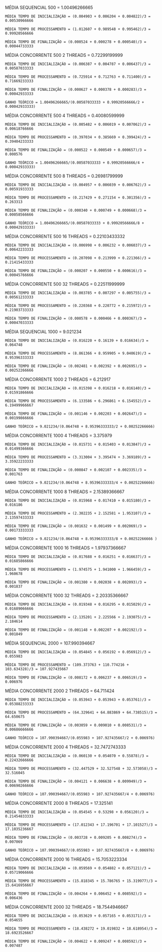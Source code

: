 MÉDIA SEQUENCIAL 500 = 1.00496266665

    MÉDIA TEMPO DE INICIALIZAÇÃO = (0.004903 + 0.006204 + 0.004822)/3 = 0.00530966666
    
    MÉDIA TEMPO DE PROCESSAMENTO = (1.012607 + 0.989548 + 0.995462)/3 = 0.99920566666
    
    MÉDIA TEMPO DE FINALIZAÇÃO = (0.000524 + 0.000278 + 0.000540)/3 = 0.00044733333
    
    
    
   
MÉDIA CONCORRENTE 500 2 THREADS = 0.72299199999

    MÉDIA TEMPO DE INICIALIZAÇÃO = (0.006387 + 0.004787 + 0.006437)/3 = 0.00587033333
    
    MÉDIA TEMPO DE PROCESSAMENTO = (0.725914 + 0.712763 + 0.711400)/3 = 0.71669233333
    
    MÉDIA TEMPO DE FINALIZAÇÃO = (0.000627 + 0.000378 + 0.000283)/3 = 0.00042933333
    
    GANHO TEÓRICO = 1.00496266665/(0.00587033333 + 0.99920566666/2 + 0.00042933333)



MÉDIA CONCORRENTE 500 4 THREADS = 0.40080599999

    MÉDIA TEMPO DE INICIALIZAÇÃO = (0.005482 + 0.006019 + 0.007062)/3 = 0.00618766666
    
    MÉDIA TEMPO DE PROCESSAMENTO = (0.397034 + 0.385669 + 0.399424)/3 = 0.39404233333
    
    MÉDIA TEMPO DE FINALIZAÇÃO = (0.000522 + 0.000549 + 0.000657)/3 = 0.000576
    
    GANHO TEÓRICO = 1.00496266665/(0.00587033333 + 0.99920566666/4 + 0.00042933333)



 MÉDIA CONCORRENTE 500 8 THREADS = 0.26981799999
 
    MÉDIA TEMPO DE INICIALIZAÇÃO = (0.004957 + 0.006039 + 0.006762)/3 = 0.00591933333
    
    MÉDIA TEMPO DE PROCESSAMENTO = (0.217429 + 0.271154 + 0.301356)/3 = 0.263313
    
    MÉDIA TEMPO DE FINALIZAÇÃO = (0.000340 + 0.000749 + 0.000668)/3 = 0.00058566666
    
    GANHO TEÓRICO = 1.00496266665/(0.00587033333 + 0.99920566666/8 + 0.00042933333)



MÉDIA CONCORRENTE 500 16 THREADS = 0.22103433332

    MÉDIA TEMPO DE INICIALIZAÇÃO = (0.006998 + 0.006232 + 0.006037)/3 = 0.00642233333
    
    MÉDIA TEMPO DE PROCESSAMENTO = (0.207098 + 0.213999 + 0.221366)/3 = 0.21415433333
    
    MÉDIA TEMPO DE FINALIZAÇÃO = (0.000207 + 0.000550 + 0.000616)/3 = 0.00045766666



MÉDIA CONCORRENTE 500 32 THREADS = 0.22511999999

    MÉDIA TEMPO DE INICIALIZAÇÃO = (0.003785 + 0.007297 + 0.005755)/3 = 0.00561233333
    
    MÉDIA TEMPO DE PROCESSAMENTO = (0.220368 + 0.220772 + 0.215972)/3 = 0.21903733333
    
    MÉDIA TEMPO DE FINALIZAÇÃO = (0.000578 + 0.000466 + 0.000367)/3 = 0.00047033333

    
    
MÉDIA SEQUENCIAL 1000 = 9.021234

    MÉDIA TEMPO DE INICIALIZAÇÃO = (0.016220 + 0.16139 + 0.016634)/3 = 0.064748
    
    MÉDIA TEMPO DE PROCESSAMENTO = (8.861366 + 8.959905 + 9.040619)/3 = 8.95396333333
    
    MÉDIA TEMPO DE FINALIZAÇÃO = (0.002481 + 0.002392 + 0.002695)/3 = 0.00252266666



MÉDIA CONCORRENTE 1000 2 THREADS = 6.212917

    MÉDIA TEMPO DE INICIALIZAÇÃO = (0.015398 + 0.016218 + 0.016140)/3 = 0.01591866666
    
    MÉDIA TEMPO DE PROCESSAMENTO = (6.133586 + 6.296861 + 6.154552)/3 = 6.19499966667
    
    MÉDIA TEMPO DE FINALIZAÇÃO = (0.001146 + 0.002203 + 0.002647)/3 = 0.00199866666
    
    GANHO TEÓRICO = 9.021234/(0.064748 + 8.95396333333/2 + 0.00252266666)



MÉDIA CONCORRENTE 1000 4 THREADS = 3.375979

    MÉDIA TEMPO DE INICIALIZAÇÃO = (0.015731 + 0.015403 + 0.013847)/3 = 0.01499366666
    
    MÉDIA TEMPO DE PROCESSAMENTO = (3.313004 + 3.395474 + 3.369189)/3 = 3.35922233333
    
    MÉDIA TEMPO DE FINALIZAÇÃO = (0.000847 + 0.002107 + 0.002335)/3 = 0.001763
    
    GANHO TEÓRICO = 9.021234/(0.064748 + 8.95396333333/4 + 0.00252266666)



MÉDIA CONCORRENTE 1000 8 THREADS = 2.15389366667

    MÉDIA TEMPO DE INICIALIZAÇÃO = (0.015968 + 0.017410 + 0.015180)/3 = 0.016186
    
    MÉDIA TEMPO DE PROCESSAMENTO = (2.302235 + 2.152581 + 1.953107)/3 = 2.13597433333
    
    MÉDIA TEMPO DE FINALIZAÇÃO = (0.001632 + 0.001499 + 0.002069)/3 = 0.00173333333
    
    GANHO TEÓRICO = 9.021234/(0.064748 + 8.95396333333/8 + 0.00252266666 )



MÉDIA CONCORRENTE 1000 16 THREADS = 1.97937366667

    MÉDIA TEMPO DE INICIALIZAÇÃO = (0.017688 + 0.016251 + 0.016637)/3 = 0.01685866666
    
    MÉDIA TEMPO DE PROCESSAMENTO = (1.974575 + 1.941000 + 1.966459)/3 = 1.960678
    
    MÉDIA TEMPO DE FINALIZAÇÃO = (0.001380 + 0.002038 + 0.002093)/3 = 0.001837
    
    
    
MÉDIA CONCORRENTE 1000 32 THREADS = 2.20335366667

    MÉDIA TEMPO DE INICIALIZAÇÃO = (0.019348 + 0.016295 + 0.015029)/3 = 0.01689066666
    
    MÉDIA TEMPO DE PROCESSAMENTO = (2.135201 + 2.225566 + 2.193075)/3 = 2.184614
    
    MÉDIA TEMPO DE FINALIZAÇÃO = (0.001148 + 0.002207 + 0.002192)/3 = 0.001849



MÉDIA SEQUENCIAL 2000 = 107.990394667

    MÉDIA TEMPO DE INICIALIZAÇÃO = (0.054845 + 0.056192 + 0.056912)/3 = 0.055983
    
    MÉDIA TEMPO DE PROCESSAMENTO = (109.373763 + 110.774216 + 103.634328)/3 = 107.927435667
    
    MÉDIA TEMPO DE FINALIZAÇÃO = (0.008172 + 0.006237 + 0.006519)/3 = 0.006976



MÉDIA CONCORRENTE 2000 2 THREADS = 64.711424

    MÉDIA TEMPO DE INICIALIZAÇÃO = (0.053943 + 0.053943 + 0.053761)/3 = 0.05388233333
    
    MÉDIA TEMPO DE PROCESSAMENTO = (64.329641 + 64.883869 + 64.738515)/3 = 64.650675
    
    MÉDIA TEMPO DE FINALIZAÇÃO = (0.003059 + 0.009010 + 0.008531)/3 = 0.00686666666
    
    GANHO TEÓRICO = 107.990394667/(0.055983 + 107.927435667/2 + 0.006976)



MÉDIA CONCORRENTE 2000 4 THREADS = 32.7472743333

    MÉDIA TEMPO DE INICIALIZAÇÃO = (0.060130 + 0.054070 + 0.55878)/3 = 0.22432666666
    
    MÉDIA TEMPO DE PROCESSAMENTO = (32.447529 + 32.527548 + 32.573058)/3 = 32.516045
    
    MÉDIA TEMPO DE FINALIZAÇÃO = (0.004121 + 0.006638 + 0.009949)/3 = 0.00690266666
    
    GANHO TEÓRICO = 107.990394667/(0.055983 + 107.927435667/4 + 0.006976)



 MÉDIA CONCORRENTE 2000 8 THREADS = 17.325141
 
    MÉDIA TEMPO DE INICIALIZAÇÃO = (0.054545 + 0.53298 + 0.056120)/3 = 0.21454833333
    
    MÉDIA TEMPO DE PROCESSAMENTO = (17.012343 + 17.196701 + 17.101527)/3 = 17.1035236667
    
    MÉDIA TEMPO DE FINALIZAÇÃO = (0.003728 + 0.009205 + 0.008274)/3 = 0.007069
    
    GANHO TEÓRICO = 107.990394667/(0.055983 + 107.927435667/8 + 0.006976)



 MÉDIA CONCORRENTE 2000 16 THREADS = 15.7053223334
 
    MÉDIA TEMPO DE INICIALIZAÇÃO = (0.059569 + 0.054882 + 0.057121)/3 = 0.05719066666
    
    MÉDIA TEMPO DE PROCESSAMENTO = (15.818345 + 15.786765 + 15.319977)/3 = 15.6416956667
    
    MÉDIA TEMPO DE FINALIZAÇÃO = (0.004264 + 0.006452 + 0.008592)/3 = 0.006436
    
    

 MÉDIA CONCORRENTE 2000 32 THREADS = 18.7544946667
 
    MÉDIA TEMPO DE INICIALIZAÇÃO = (0.053629 + 0.057165 + 0.053171)/3 = 0.054655
    
    MÉDIA TEMPO DE PROCESSAMENTO = (18.438272 + 19.019832 + 18.618954)/3 = 18.6923526667
    
    MÉDIA TEMPO DE FINALIZAÇÃO = (0.004622 + 0.009247 + 0.008592)/3 = 0.007487

